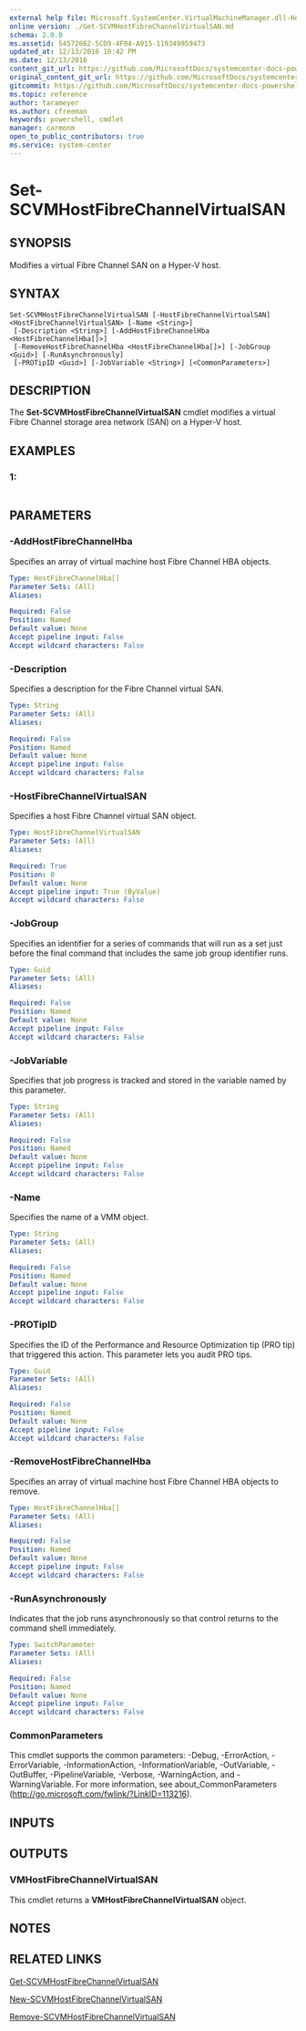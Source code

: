 ```yaml
---
external help file: Microsoft.SystemCenter.VirtualMachineManager.dll-Help.xml
online version: ./Get-SCVMHostFibreChannelVirtualSAN.md
schema: 2.0.0
ms.assetid: 54572662-5CD9-4F04-A915-119349959473
updated_at: 12/13/2016 10:42 PM
ms.date: 12/13/2016
content_git_url: https://github.com/MicrosoftDocs/systemcenter-docs-powershell/blob/master/systemcenter-cmdlets/VirtualMachineManager/v1/Set-SCVMHostFibreChannelVirtualSAN.md
original_content_git_url: https://github.com/MicrosoftDocs/systemcenter-docs-powershell/blob/master/systemcenter-cmdlets/VirtualMachineManager/v1/Set-SCVMHostFibreChannelVirtualSAN.md
gitcommit: https://github.com/MicrosoftDocs/systemcenter-docs-powershell/blob/ea9507ac2178040476af5407227db8cb97701ea9/systemcenter-cmdlets/VirtualMachineManager/v1/Set-SCVMHostFibreChannelVirtualSAN.md
ms.topic: reference
author: tarameyer
ms.author: cfreeman
keywords: powershell, cmdlet
manager: carmonm
open_to_public_contributors: true
ms.service: system-center
---
```


# Set-SCVMHostFibreChannelVirtualSAN

## SYNOPSIS
Modifies a virtual Fibre Channel SAN on a Hyper-V host.

## SYNTAX

```
Set-SCVMHostFibreChannelVirtualSAN [-HostFibreChannelVirtualSAN] <HostFibreChannelVirtualSAN> [-Name <String>]
 [-Description <String>] [-AddHostFibreChannelHba <HostFibreChannelHba[]>]
 [-RemoveHostFibreChannelHba <HostFibreChannelHba[]>] [-JobGroup <Guid>] [-RunAsynchronously]
 [-PROTipID <Guid>] [-JobVariable <String>] [<CommonParameters>]
```

## DESCRIPTION
The **Set-SCVMHostFibreChannelVirtualSAN** cmdlet modifies a virtual Fibre Channel storage area network (SAN) on a Hyper-V host.

## EXAMPLES

### 1:
```

```

## PARAMETERS

### -AddHostFibreChannelHba
Specifies an array of virtual machine host Fibre Channel HBA objects.

```yaml
Type: HostFibreChannelHba[]
Parameter Sets: (All)
Aliases: 

Required: False
Position: Named
Default value: None
Accept pipeline input: False
Accept wildcard characters: False
```

### -Description
Specifies a description for the Fibre Channel virtual SAN.

```yaml
Type: String
Parameter Sets: (All)
Aliases: 

Required: False
Position: Named
Default value: None
Accept pipeline input: False
Accept wildcard characters: False
```

### -HostFibreChannelVirtualSAN
Specifies a host Fibre Channel virtual SAN object.

```yaml
Type: HostFibreChannelVirtualSAN
Parameter Sets: (All)
Aliases: 

Required: True
Position: 0
Default value: None
Accept pipeline input: True (ByValue)
Accept wildcard characters: False
```

### -JobGroup
Specifies an identifier for a series of commands that will run as a set just before the final command that includes the same job group identifier runs.

```yaml
Type: Guid
Parameter Sets: (All)
Aliases: 

Required: False
Position: Named
Default value: None
Accept pipeline input: False
Accept wildcard characters: False
```

### -JobVariable
Specifies that job progress is tracked and stored in the variable named by this parameter.

```yaml
Type: String
Parameter Sets: (All)
Aliases: 

Required: False
Position: Named
Default value: None
Accept pipeline input: False
Accept wildcard characters: False
```

### -Name
Specifies the name of a VMM object.

```yaml
Type: String
Parameter Sets: (All)
Aliases: 

Required: False
Position: Named
Default value: None
Accept pipeline input: False
Accept wildcard characters: False
```

### -PROTipID
Specifies the ID of the Performance and Resource Optimization tip (PRO tip) that triggered this action.
This parameter lets you audit PRO tips.

```yaml
Type: Guid
Parameter Sets: (All)
Aliases: 

Required: False
Position: Named
Default value: None
Accept pipeline input: False
Accept wildcard characters: False
```

### -RemoveHostFibreChannelHba
Specifies an array of virtual machine host Fibre Channel HBA objects to remove.

```yaml
Type: HostFibreChannelHba[]
Parameter Sets: (All)
Aliases: 

Required: False
Position: Named
Default value: None
Accept pipeline input: False
Accept wildcard characters: False
```

### -RunAsynchronously
Indicates that the job runs asynchronously so that control returns to the command shell immediately.

```yaml
Type: SwitchParameter
Parameter Sets: (All)
Aliases: 

Required: False
Position: Named
Default value: None
Accept pipeline input: False
Accept wildcard characters: False
```

### CommonParameters
This cmdlet supports the common parameters: -Debug, -ErrorAction, -ErrorVariable, -InformationAction, -InformationVariable, -OutVariable, -OutBuffer, -PipelineVariable, -Verbose, -WarningAction, and -WarningVariable. For more information, see about_CommonParameters (http://go.microsoft.com/fwlink/?LinkID=113216).

## INPUTS

## OUTPUTS

### VMHostFibreChannelVirtualSAN
This cmdlet returns a **VMHostFibreChannelVirtualSAN** object.

## NOTES

## RELATED LINKS

[Get-SCVMHostFibreChannelVirtualSAN](xref:VirtualMachineManager/v1/Get-SCVMHostFibreChannelVirtualSAN.md)

[New-SCVMHostFibreChannelVirtualSAN](xref:VirtualMachineManager/v1/New-SCVMHostFibreChannelVirtualSAN.md)

[Remove-SCVMHostFibreChannelVirtualSAN](xref:VirtualMachineManager/v1/Remove-SCVMHostFibreChannelVirtualSAN.md)

